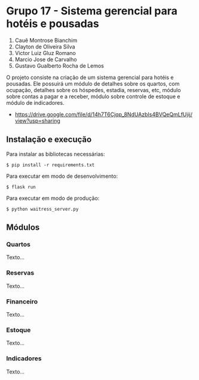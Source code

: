 # Grupo 17 - Sistema gerencial para hotéis e pousadas

1. Cauê Montrose Bianchim
2. Clayton de Oliveira Silva
3. Victor Luiz Gluz Romano
4. Marcio Jose de Carvalho
5. Gustavo Gualberto Rocha de Lemos

O projeto consiste na criação de um sistema gerencial para hotéis e pousadas. Ele possuirá um módulo de detalhes sobre os quartos, com ocupação, detalhes sobre os
hóspedes, estadia, reservas, etc, módulo sobre contas a pagar e a receber, módulo sobre controle de estoque e módulo de indicadores.

* https://drive.google.com/file/d/14h7T6Cjqp_8NdUAzbIs4BVQeQmLfUjij/view?usp=sharing

## Instalação e execução

Para instalar as bibliotecas necessárias:

```
$ pip install -r requirements.txt
```

Para executar em modo de desenvolvimento:
```
$ flask run
```


Para executar em modo de produção:
```
$ python waitress_server.py
```

## Módulos

### Quartos
Texto...

### Reservas
Texto...

### Financeiro
Texto...

### Estoque
Texto...

### Indicadores
Texto...
